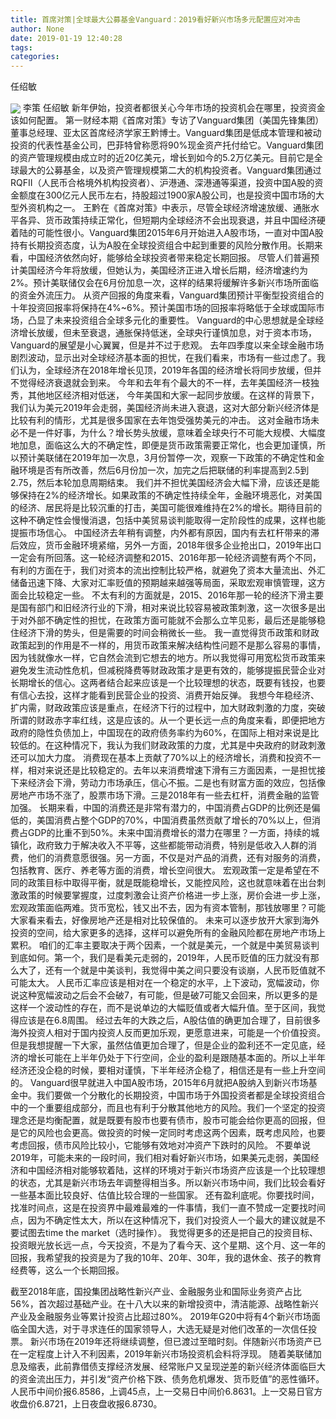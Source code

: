 ```yaml
---
title: 首席对策|全球最大公募基金Vanguard：2019看好新兴市场多元配置应对冲击
author: None
date: 2019-01-19 12:40:28
tags: 
categories: 
---
```

任绍敏
<!-- more -->
<img align="center" border="0" src="https://imgcdn.yicai.com/uppics/images/2019/01/a10bf96a17e20deb5df542104d1eba55.jpg" />
李策
任绍敏
新年伊始，投资者都很关心今年市场的投资机会在哪里，投资资金该如何配置。
第一财经本期《首席对策》专访了Vanguard集团（美国先锋集团）董事总经理、亚太区首席经济学家王黔博士。Vanguard集团是低成本管理和被动投资的代表性基金公司，巴菲特曾称愿将90%现金资产托付给它。Vanguard集团的资产管理规模由成立时的近20亿美元，增长到如今的5.2万亿美元。目前它是全球最大的公募基金，以及资产管理规模第二大的机构投资者。Vanguard集团通过RQFII（人民币合格境外机构投资者）、沪港通、深港通等渠道，投资中国A股的资金额度在300亿元人民币左右，持股超过1900家A股公司，也是投资中国市场的大型外资机构之一。
王黔在《首席对策》中表示，尽管全球经济增速放缓、通胀水平各异、货币政策持续正常化，但短期内全球经济不会出现衰退，并且中国经济硬着陆的可能性很小。Vanguard集团2015年6月开始进入A股市场，一直对中国A股持有长期投资态度，认为A股在全球投资组合中起到重要的风险分散作用。长期来看，中国经济依然向好，能够给全球投资者带来稳定长期回报。
尽管人们普遍预计美国经济今年将放缓，但她认为，美国经济正进入增长后期，经济增速约为2%。预计美联储仅会在6月份加息一次，这样的结果将缓解许多新兴市场所面临的资金外流压力。
从资产回报的角度来看，Vanguard集团预计平衡型投资组合的十年投资回报率将保持在4%~6%。预计美国市场的回报率将略低于全球或国际市场，凸显了未来投资组合全球多元化的重要性。
Vanguard的中心思想就是全球经济增长放缓，但未至衰退，通胀保持低迷，全球央行谨慎加息，对于资本市场，Vanguard的展望是小心翼翼，但是并不过于悲观。
去年四季度以来全球金融市场剧烈波动，显示出对全球经济基本面的担忧，在我们看来，市场有一些过虑了。我们认为，全球经济在2018年增长见顶，2019年各国的经济增长将同步放缓，但并不觉得经济衰退就会到来。
今年和去年有个最大的不一样，去年美国经济一枝独秀，其他地区经济相对低迷， 今年美国和大家一起同步放缓。在这样的背景下，我们认为美元2019年会走弱，美国经济尚未进入衰退，这对大部分新兴经济体是比较有利的情形，尤其是很多国家在去年饱受强势美元的冲击。
这对金融市场未必不是一件好事，为什么？增长势头放缓，意味着全球央行不可能大规模、大幅度地加息，面临这么大的不确定性，即便是货币政策需要正常化，也会更加谨慎，所以预计美联储在2019年加一次息，3月份暂停一次，观察一下政策的不确定性和金融环境是否有所改善，然后6月份加一次，加完之后把联储的利率提高到2.5到2.75，然后本轮加息周期结束。
我们并不担忧美国经济会大幅下滑，应该还是能够保持在2%的经济增长。如果政策的不确定性持续全年，金融环境恶化，对美国的经济、居民将是比较沉重的打击，美国可能很难维持在2%的增长。期待目前的这种不确定性会慢慢消退，包括中美贸易谈判能取得一定阶段性的成果，这样也能提振市场信心。
中国经济去年稍有调整，内外都有原因，国内有去杠杆带来的滞后效应，货币金融环境紧缩，另外一方面，2018年很多企业抢出口，2019年出口一定会有所回落。这一轮经济调整和2015、2016年那一轮经济调整有两个不同，有利的方面在于，我们对资本的流出控制比较严格，就避免了资本大量流出、外汇储备迅速下降、大家对汇率贬值的预期越来越强等局面，采取宏观审慎管理，这方面会比较稳定一些。
不太有利的方面就是，2015、2016年那一轮的经济下滑主要是国有部门和旧经济行业的下滑，相对来说比较容易被政策刺激，这一次很多是出于对外部不确定性的担忧，在政策方面可能就不会那么立竿见影，最后还是能够稳住经济下滑的势头，但是需要的时间会稍微长一些。
我一直觉得货币政策和财政政策起到的作用是不一样的，用货币政策来解决结构性问题不是那么容易的事情，因为钱就像水一样，它自然会流到它想去的地方。所以我觉得可用宽松货币政策来避免发生流动性危机，但减税降费等财政政策才是更有效的，能够提振民营企业对长期增长的信心。这两者结合起来应该是一个比较理想的状态，既要有钱投，也要有信心去投，这样才能看到民营企业的投资、消费开始反弹。
我想今年稳经济、扩内需，财政政策应该是重点，在经济下行的过程中，加大财政刺激的力度，突破所谓的财政赤字率红线，这是应该的。从一个更长远一点的角度来看，即便把地方政府的隐性负债加上，中国现在的政府债务率约为60%，在国际上相对来说是比较低的。在这种情况下，我认为我们财政政策的力度，尤其是中央政府的财政刺激还可以加大力度。
消费现在基本上贡献了70%以上的经济增长，消费和投资不一样，相对来说还是比较稳定的。去年以来消费增速下滑有三方面因素，一是担忧接下来经济会下滑，劳动力市场承压，信心不振。二是也有财富方面的效应，包括像房地产市场不涨了，股票市场下滑。三是2018年有一些去杠杆，消费金融的监管加强。
长期来看，中国的消费还是非常有潜力的，中国消费占GDP的比例还是偏低的，美国消费占整个GDP的70%，中国消费虽然贡献了增长的70%以上，但消费占GDP的比重不到50%。未来中国消费增长的潜力在哪里？一方面，持续的城镇化，政府致力于解决收入不平等，这些都能带动消费，特别是低收入人群的消费，他们的消费意愿很强。另一方面，不仅是对产品的消费，还有对服务的消费，包括教育、医疗、养老等方面的消费，增长空间很大。
宏观政策一定是希望在不同的政策目标中取得平衡，就是既能稳增长，又能控风险，这也就意味着在出台刺激政策的时候要掌握度，过度刺激会让资产价格进一步上涨，房价会进一步上涨，宏观政策面临两难。货币宽松，钱又出不去，因为有资本管制，那钱放哪里？可能大家看来看去，好像房地产还是相对比较保值的。
未来可以逐步放开大家到海外投资的空间，给大家更多的选择，这样可以避免所有的金融风险都在房地产市场上累积。
咱们的汇率主要取决于两个因素，一个就是美元，一个就是中美贸易谈判到底如何。第一个，我们是看美元走弱的，2019年，人民币贬值的压力就没有那么大了，还有一个就是中美谈判，我觉得中美之间只要没有谈崩，人民币贬值就不可能太大。
人民币汇率应该是相对在一个稳定的水平，上下波动，宽幅波动，你说这种宽幅波动之后会不会破7，有可能，但是破7可能又会回来，所以更多的是这样一个波动性的存在，而不是说单边的大幅贬值或者大幅升值。至于区间，我觉得应该是在6.8周围。
经过去年的大跌之后，A股估值的确更加合理了，目前很多海外投资人相对于国内投资人反而更加乐观，更愿意进来，可能是一个价值投资。但是我想提醒一下大家，虽然估值更加合理了，但是企业的盈利还不一定见底，经济的增长可能在上半年仍处于下行空间，企业的盈利是跟随基本面的。所以上半年经济还没企稳的时候，要相对谨慎，下半年经济企稳了，相信还是有一些上升空间的。
Vanguard很早就进入中国A股市场，2015年6月就把A股纳入到新兴市场基金中。我们要做一个分散化的长期投资，中国市场于外国投资者都是全球投资组合中的一个重要组成部分，而且也有利于分散其他地方的风险。我们一个坚定的投资理念还是均衡配置，就是既要有股市也要有债市，股市可能会给你更高的回报，但是它的风险也会更高。做投资的时候一定同时考虑这两个因素，既考虑风险，也要考虑回报，债市风险比较小，它能够有效地对冲资产下跌时的风险。
不要单说2019年，可能未来的一段时间，我们相对看好新兴市场，如果美元走弱，美国经济和中国经济相对能够软着陆，这样的环境对于新兴市场资产应该是一个比较理想的状态，尤其是新兴市场去年调整得相当多。所以新兴市场中间，我们比较会看好一些基本面比较良好、估值比较合理的一些国家。
还有盈利底呢。你要找时间，找准时间点，这是在投资界中最难最难的一件事情，我们一直不赞成一定要找时间点，因为不确定性太大，所以在这种情况下，我们对投资人一个最大的建议就是不要试图去time the market（选时操作）。
我觉得更多的还是把自己的投资目标、投资眼光放长远一点，今天投资，不是为了看今天、这个星期、这个月、这一年的回报，我希望我的投资是为了我的10年、20年、30年，我的退休金、孩子的教育经费等，这么一个长期回报。
 
 
 
 
 
截至2018年底，国投集团战略性新兴产业、金融服务业和国际业务资产占比56%，首次超过基础产业。在十八大以来的新增投资中，清洁能源、战略性新兴产业及金融服务业等累计投资占比超过80%。
2019年G20中将有4个新兴市场面临全国大选，对于寻求连任的国家领导人，大选无疑是对他们改革的一次信任投票。
新兴市场在2019年还将继续调整，但已渡过至暗时刻。伴随新兴市场资产已在一定程度上计入不利因素，2019年新兴市场投资机会料将浮现。
随着美联储加息及缩表，此前靠借债支撑经济发展、经常账户又呈现逆差的新兴经济体面临巨大的资金流出压力，并引发“资产价格下跌、债务危机爆发、货币贬值”的恶性循环。
人民币中间价报6.8586，上调45点，上一交易日中间价6.8631。上一交易日官方收盘价6.8721，上日夜盘收报6.8730。
